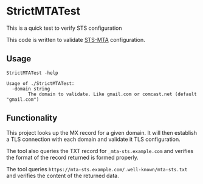 # StrictMTATest

This is a quick test to verify STS configuration

This code is written to validate [STS-MTA](https://tools.ietf.org/html/draft-ietf-uta-mta-sts-10) configuration.


## Usage

```
StrictMTATest -help

Usage of ./StrictMTATest:
  -domain string
    	The domain to validate. Like gmail.com or comcast.net (default "gmail.com")

```


## Functionality

This project looks up the MX record for a given domain. It will then establish a TLS connection with each domain and validate it TLS configuration.

The tool also queries the TXT record for `_mta-sts.example.com` and verifies the format of the record returned is formed properly.

The tool queries `https://mta-sts.example.com/.well-known/mta-sts.txt` and verifies the content of the returned data.
